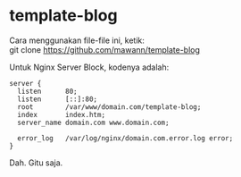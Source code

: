 # template-blog

Cara menggunakan file-file ini, ketik:  
git clone https://github.com/mawann/template-blog  

Untuk Nginx Server Block, kodenya adalah:
```
server {
  listen      80;
  listen      [::]:80;
  root        /var/www/domain.com/template-blog;
  index       index.htm;
  server_name domain.com www.domain.com;  

  error_log   /var/log/nginx/domain.com.error.log error;  
}
```
Dah. Gitu saja.

